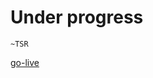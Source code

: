 # Under progress
```
~TSR
```

[go-live](https://ubiquitous-meme-g966p4gvw5xhpv5v-8501.app.github.dev/)
